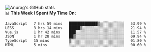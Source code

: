 
![Anurag's GitHub stats](https://github-readme-stats.vercel.app/api?username=supergczh&show_icons=true&theme=radical)
<br />
📊 **This Week I Spent My Time On:**

<!--START_SECTION:waka-->

```text
JavaScript   7 hrs 59 mins   █████████████▒░░░░░░░░░░░   53.99 %
LESS         3 hrs 14 mins   █████▒░░░░░░░░░░░░░░░░░░░   21.94 %
Vue.js       1 hr 42 mins    ███░░░░░░░░░░░░░░░░░░░░░░   11.57 %
JSON         1 hr 28 mins    ██▒░░░░░░░░░░░░░░░░░░░░░░   09.94 %
TypeScript   15 mins         ▒░░░░░░░░░░░░░░░░░░░░░░░░   01.80 %
HTML         5 mins          ░░░░░░░░░░░░░░░░░░░░░░░░░   00.60 %
```

<!--END_SECTION:waka-->
